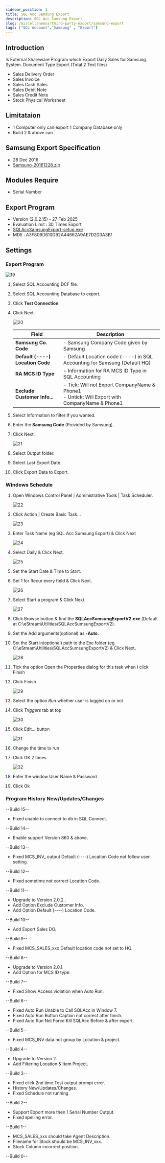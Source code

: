 ```yaml
---
sidebar_position: 3
title: SQL Acc Samsung Export
description: SQL Acc Samsung Export  
slug: /miscellaneous/third-party-export/samsung-export
tags: ["SQL Account","Samsung" , "Export"]
---
```

## Introduction

Is External Shareware Program which Export Daily Sales for Samsung System.
Document Type Export (Total 2 Text files)

- Sales Delivery Order
- Sales Invoice
- Sales Cash Sales
- Sales Debit Note
- Sales Credit Note
- Stock Physical Worksheet

## Limitataion

- 1 Computer only can export 1 Company Database only
- Build 2 & above can

## Samsung Export Specification

- 28 Dec 2016
- [Samsung-20161228.zip](https://download.sql.com.my/customer/Fairy/Samsung-20161228.zip)

## Modules Require

- Serial Number

## Export Program

- Version (2.0.2.15) - 27 Feb 2025
- Evaluation Limit : 30 Times Export
- [SQLAccSamsungExport-setup.exe](https://download.sql.com.my/customer/Fairy/SQLAccSamsungExport-setup.exe)
- MD5 : A3F809D610D92A44662A9AE7D2D3A3B1

## Settings

### Export Program

![19](../../../static/img/miscellaneous/third-party-export/samsung-exp.png)

01. Select SQL Accounting DCF file.
02. Select SQL Accounting Database to export.
03. Click **Test Connection**.
04. Click Next.

    ![20](../../../static/img/miscellaneous/third-party-export/samsung-exp-step4.png)

    | Field                | Description |
    |-----------------------|-------------|
    | **Samsung Co. Code** | - Samsung Company Code given by Samsung |
    | **Default (----) Location Code** | - Default Location code (----) in SQL Accounting for Samsung (Default HQ) |
    | **RA MCS ID Type**   | - Information for RA MCS ID Type in SQL Accounting |
    | **Exclude Customer Info...** | - Tick: Will not Export CompanyName & Phone1 <br/> - Untick: Will Export with CompanyName & Phone1 |

05. Select Information to filter If you wanted.
06. Enter the **Samsung Code** (Provided by Samsung).
07. Click Next.

    ![21](../../../static/img/miscellaneous/third-party-export/samsung-exp-step7.png)

08. Select Output folder.
09. Select Last Export Date.
10. Click Export Data to Export.

### Windows Schedule

01. Open Windows Control Panel | Administrative Tools | Task Scheduler.

    ![22](../../../static/img/miscellaneous/third-party-export/samsung-win-sche-step1.png)

02. Click Action | Create Basic Task...

    ![23](../../../static/img/miscellaneous/third-party-export/samsung-win-sche-step2.png)

03. Enter Task Name (eg SQL Acc Sumsung Export) & Click Next

    ![24](../../../static/img/miscellaneous/third-party-export/samsung-win-sche-step3.png)

04. Select Daily & Click Next.

    ![25](../../../static/img/miscellaneous/third-party-export/samsung-win-sche-step4.png)

05. Set the Start Date & Time to Start.
06. Set 1 for Recur every field & Click Next.

    ![26](../../../static/img/miscellaneous/third-party-export/samsung-win-sche-step6.png)

07. Select Start a program & Click Next.

    ![27](../../../static/img/miscellaneous/third-party-export/samsung-win-sche-step7.png)

08. Click Browse button & find the **SQLAccSumsungExportV2.exe** (Default at
C:\eStream\Utilities\SQLAccSumsungExportV2).
09. Set the Add arguments(optional) as -**Auto**.
10. Set the Start in(optional) path to the Exe folder (eg.
C:\eStream\Utilities\SQLAccSumsungExportV2) & Click Next.

    ![28](../../../static/img/miscellaneous/third-party-export/samsung-win-sche-step10.png)

11. Tick the option Open the Properties dialog for this task when I click Finish
12. Click Finish

    ![29](../../../static/img/miscellaneous/third-party-export/samsung-win-sche-step12.png)

13. Select the option *Run* whether user is logged on or not
14. Click *Triggers* tab at top

    ![30](../../../static/img/miscellaneous/third-party-export/samsung-win-sche-step14.png)

15. Click Edit... button

    ![31](../../../static/img/miscellaneous/third-party-export/samsung-win-sche-step15.png)

16. Change the time to run
17. Click OK 2 times

    ![32](../../../static/img/miscellaneous/third-party-export/samsung-win-sche-step17.png)

18. Enter the window User Name & Password
19. Click Ok

### Program History New/Updates/Changes

--Build 15--

- Fixed unable to connect to db in SQL Connect.

--Build 14--

- Enable support Version 860 & above.

--Build 13--

- Fixed MCS_INV_ output Default (----) Location Code not follow user setting.

--Build 12--

- Fixed sometime not correct Location Code.

--Build 11--

- Upgrade to Version 2.0.2 .
- Add Option Exclude Customer Info.
- Add Option Default (----) Location Code.

--Build 10--

- Add Export Sales DO.

--Build 9--

- Fixed MCS_SALES_xxx Default location code not set to HQ.

--Build 8--

- Upgrade to Version 2.0.1.
- Add Option for MCS ID type.

--Build 7--

- Fixed Show Access violation when Auto Run.

--Build 6--

- Fixed Auto Run Unable to Call SQLAcc in Window 7.
- Fixed Auto Run Button Caption not correct after finish.
- Fixed Auto Run Not Force Kill SQLAcc Before & after export.

--Build 5--

- Fixed MCS_INV data not group by Location & project.

--Build 4--

- Upgrade to Version 2.
- Add Filtering Location & Item Project.

--Build 3--

- Fixed click 2nd time Test output prompt error.
- History New/Updates/Changes.
- Fixed Schedule not running.

--Build 2--

- Support Export more then 1 Serial Number Output.
- Fixed spelling error.

--Build 1--

- MCS_SALES_xxx should take Agent Description.
- Filename for Stock should be MCS_INV_xxx.
- Stock Column incorrect position.

--Build 0--
